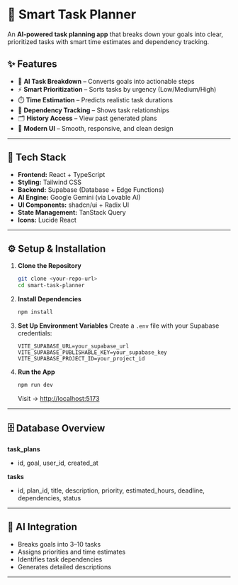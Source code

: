 # 🧠 Smart Task Planner

An **AI-powered task planning app** that breaks down your goals into clear, prioritized tasks with smart time estimates and dependency tracking.

## ✨ Features

* 🧩 **AI Task Breakdown** – Converts goals into actionable steps
* ⚡ **Smart Prioritization** – Sorts tasks by urgency (Low/Medium/High)
* ⏱️ **Time Estimation** – Predicts realistic task durations
* 🔗 **Dependency Tracking** – Shows task relationships
* 🗂️ **History Access** – View past generated plans
* 💎 **Modern UI** – Smooth, responsive, and clean design

---

## 🧰 Tech Stack

* **Frontend:** React + TypeScript
* **Styling:** Tailwind CSS
* **Backend:** Supabase (Database + Edge Functions)
* **AI Engine:** Google Gemini (via Lovable AI)
* **UI Components:** shadcn/ui + Radix UI
* **State Management:** TanStack Query
* **Icons:** Lucide React

---

## ⚙️ Setup & Installation

1. **Clone the Repository**

   ```bash
   git clone <your-repo-url>
   cd smart-task-planner
   ```

2. **Install Dependencies**

   ```bash
   npm install
   ```

3. **Set Up Environment Variables**
   Create a `.env` file with your Supabase credentials:

   ```env
   VITE_SUPABASE_URL=your_supabase_url
   VITE_SUPABASE_PUBLISHABLE_KEY=your_supabase_key
   VITE_SUPABASE_PROJECT_ID=your_project_id
   ```

4. **Run the App**

   ```bash
   npm run dev
   ```

   Visit → [http://localhost:5173](http://localhost:5173)

---

## 🗄️ Database Overview

**task_plans**

* id, goal, user_id, created_at

**tasks**

* id, plan_id, title, description, priority, estimated_hours, deadline, dependencies, status

---

## 🤖 AI Integration

* Breaks goals into 3–10 tasks
* Assigns priorities and time estimates
* Identifies task dependencies
* Generates detailed descriptions

---



